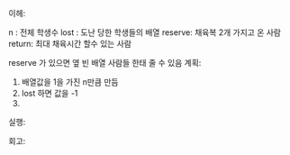 이헤:

 n : 전체 학생수 
 lost : 도난 당한 학생들의 배열
 reserve: 채육복 2개 가지고 온 사람
 return: 최대 채육시간 할수 있는 사람

 reserve 가 있으면 옆 빈 배열 사람들 한태 줄 수 있음
계획:
1. 배열값을 1을 가진 n만큼 만듬
2. lost 하면 값을 -1
3. 

실행:

회고:

